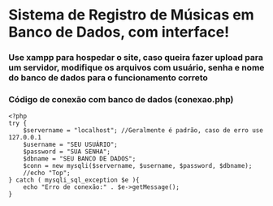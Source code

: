 # Sistema de Registro de Músicas em Banco de Dados, com interface!

### Use xampp para hospedar o site, caso queira fazer upload para um servidor, modifique os arquivos com usuário, senha e nome do banco de dados para o funcionamento correto

### Código de conexão com banco de dados (conexao.php)
```
<?php
try {
    $servername = "localhost"; //Geralmente é padrão, caso de erro use 127.0.0.1
    $username = "SEU USUÁRIO";
    $password = "SUA SENHA";
    $dbname = "SEU BANCO DE DADOS";
    $conn = new mysqli($servername, $username, $password, $dbname);
    //echo "Top";
} catch ( mysqli_sql_exception $e ){
    echo "Erro de conexão:" . $e->getMessage();
}
```
